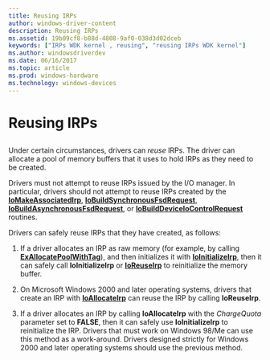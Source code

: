 ```yaml
---
title: Reusing IRPs
author: windows-driver-content
description: Reusing IRPs
ms.assetid: 19b09cf8-b88d-4808-9af0-038d3d02dceb
keywords: ["IRPs WDK kernel , reusing", "reusing IRPs WDK kernel"]
ms.author: windowsdriverdev
ms.date: 06/16/2017
ms.topic: article
ms.prod: windows-hardware
ms.technology: windows-devices
---
```


# Reusing IRPs


## <a href="" id="ddk-reusing-irps-kg"></a>


Under certain circumstances, drivers can *reuse* IRPs. The driver can allocate a pool of memory buffers that it uses to hold IRPs as they need to be created.

Drivers must not attempt to reuse IRPs issued by the I/O manager. In particular, drivers should not attempt to reuse IRPs created by the [**IoMakeAssociatedIrp**](https://msdn.microsoft.com/library/windows/hardware/ff549397), [**IoBuildSynchronousFsdRequest**](https://msdn.microsoft.com/library/windows/hardware/ff548330), [**IoBuildAsynchronousFsdRequest**](https://msdn.microsoft.com/library/windows/hardware/ff548310), or [**IoBuildDeviceIoControlRequest**](https://msdn.microsoft.com/library/windows/hardware/ff548318) routines.

Drivers can safely reuse IRPs that they have created, as follows:

1.  If a driver allocates an IRP as raw memory (for example, by calling [**ExAllocatePoolWithTag**](https://msdn.microsoft.com/library/windows/hardware/ff544520)), and then initializes it with [**IoInitializeIrp**](https://msdn.microsoft.com/library/windows/hardware/ff549315), then it can safely call **IoInitializeIrp** or [**IoReuseIrp**](https://msdn.microsoft.com/library/windows/hardware/ff549661) to reinitialize the memory buffer.

2.  On Microsoft Windows 2000 and later operating systems, drivers that create an IRP with [**IoAllocateIrp**](https://msdn.microsoft.com/library/windows/hardware/ff548257) can reuse the IRP by calling **IoReuseIrp**.

3.  If a driver allocates an IRP by calling **IoAllocateIrp** with the *ChargeQuota* parameter set to **FALSE**, then it can safely use **IoInitializeIrp** to reinitialize the IRP. Drivers that must work on Windows 98/Me can use this method as a work-around. Drivers designed strictly for Windows 2000 and later operating systems should use the previous method.

 

 




